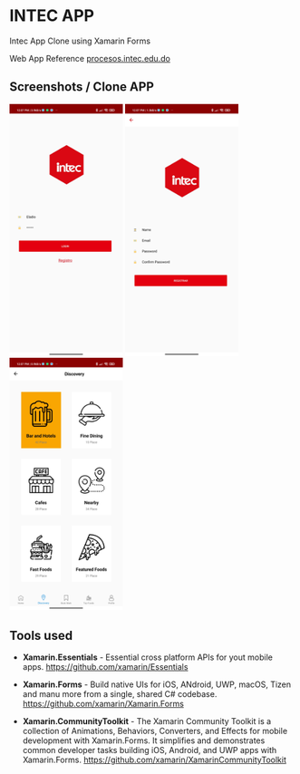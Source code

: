 # INTEC APP

Intec App Clone using Xamarin Forms

Web App Reference [procesos.intec.edu.do](https://procesos.intec.edu.do)

## Screenshots / Clone APP

<img width="200" src="screenshots/ss1.jpg">
<img width="200" src="screenshots/ss2.jpg">
<img width="200" src="screenshots/ss3.jpg">

## Tools used

- **Xamarin.Essentials** - Essential cross platform APIs for yout mobile apps.
<https://github.com/xamarin/Essentials>

- **Xamarin.Forms** - Build native UIs for iOS, ANdroid, UWP, macOS, Tizen and manu more from a single, shared C# codebase.
<https://github.com/xamarin/Xamarin.Forms>

- **Xamarin.CommunityToolkit** - The Xamarin Community Toolkit is a collection of Animations, Behaviors, Converters, and Effects for mobile development with Xamarin.Forms. It simplifies and demonstrates common developer tasks building iOS, Android, and UWP apps with Xamarin.Forms.
<https://github.com/xamarin/XamarinCommunityToolkit>